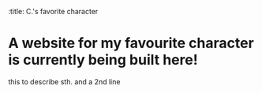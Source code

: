 :title: C.'s favorite character
# A website for my favourite character is currently being built here!

this to describe sth.
and a 2nd line

